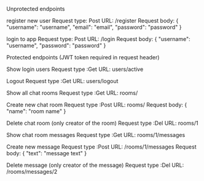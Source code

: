 Unprotected endpoints

register new user
Request type: Post
URL: /register
Request body:
{
    "username": "username",
    "email": "email",
    "password": "password"
}

login to app
Request type: Post
URL: /login
Request body:
{
    "username": "username",
    "password": "password"
}

Protected endpoints (JWT token required in request header)

Show login users
Request type :Get
URL: users/active

Logout
Request type :Get
URL: users/logout

Show all chat rooms
Request type :Get
URL: rooms/

Create new chat room
Request type :Post
URL: rooms/
Request body:
{
    "name": "room name"
}

Delete chat room (only creator of the room)
Request type :Del
URL: rooms/1

Show chat room messages
Request type :Get
URL: rooms/1/messages

Create new message
Request type :Post
URL: /rooms/1/messages
Request body:
{
    "text": "message text"
}

Delete message (only creator of the message)
Request type :Del
URL: /rooms/messages/2

